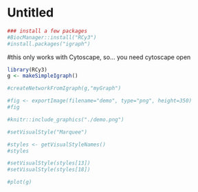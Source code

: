 Untitled
================

``` r
### install a few packages
#BiocManager::install("RCy3")
#install.packages("igraph")
```

\#this only works with Cytoscape, so… you need cytoscape open

``` r
library(RCy3)
g <- makeSimpleIgraph()
```

``` r
#createNetworkFromIgraph(g,"myGraph")
```

``` r
#fig <- exportImage(filename="demo", type="png", height=350)
#fig
```

``` r
#knitr::include_graphics("./demo.png")
```

``` r
#setVisualStyle("Marquee")
```

``` r
#styles <- getVisualStyleNames()
#styles
```

``` r
#setVisualStyle(styles[13])
#setVisualStyle(styles[18])
```

``` r
#plot(g)
```
